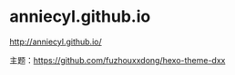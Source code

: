 anniecyl.github.io
==================
http://anniecyl.github.io/

主题：https://github.com/fuzhouxxdong/hexo-theme-dxx
